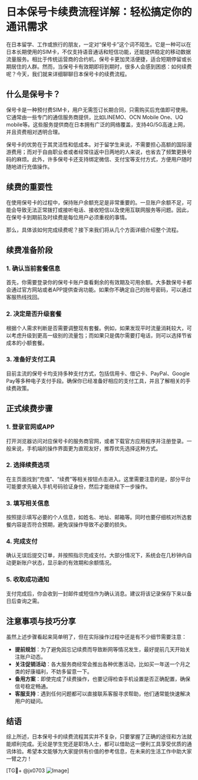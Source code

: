 # 日本保号卡续费流程详解：轻松搞定你的通讯需求

在日本留学、工作或旅行的朋友，一定对“保号卡”这个词不陌生。它是一种可以在日本长期使用的SIM卡，不仅支持语音通话和短信功能，还能提供稳定的移动数据流量服务。相比于传统运营商的合约机，保号卡更加灵活便捷，适合短期停留或长期居住的人群。然而，当保号卡有效期即将到期时，很多人会感到困惑：如何续费呢？今天，我们就来详细聊聊日本保号卡的续费流程。

## 什么是保号卡？

保号卡是一种预付费SIM卡，用户无需签订长期合同，只需购买后充值即可使用。它通常由一些专门的通信服务商提供，比如LINEMO、OCN Mobile One、UQ mobile等。这些服务提供商在日本拥有广泛的网络覆盖，支持4G/5G高速上网，并且资费相对透明合理。

保号卡的优势在于其灵活性和低成本。对于留学生来说，不需要担心高额的国际漫游费用；而对于自由职业者或者经常往返中日两地的人来说，也省去了频繁更换号码的麻烦。此外，许多保号卡还支持绑定微信、支付宝等支付方式，方便用户随时随地进行充值操作。

## 续费的重要性

在使用保号卡的过程中，保持账户余额充足是非常重要的。一旦账户余额不足，可能会导致无法正常拨打或接听电话、接收短信以及使用互联网服务等问题。因此，在保号卡到期前及时续费是每位用户必须重视的事情。

那么，具体该如何完成续费呢？接下来我们将从几个方面详细介绍整个流程。

## 续费准备阶段

### 1. 确认当前套餐信息

首先，你需要登录你的保号卡账户查看剩余的有效期及可用余额。大多数保号卡都会通过官方网站或者APP提供查询功能。如果你不确定自己的账号密码，可以通过客服热线找回。

### 2. 决定是否升级套餐

根据个人需求判断是否需要调整现有套餐。例如，如果发现平时流量消耗较大，可以考虑升级到更高一级别的流量包；而如果只是偶尔需要打电话，则可以选择节省成本的小额套餐。

### 3. 准备好支付工具

目前主流的保号卡均支持多种支付方式，包括信用卡、借记卡、PayPal、Google Pay等多种电子支付手段。确保你已经准备好相应的支付工具，并且了解相关的手续费政策。

## 正式续费步骤

### 1. 登录官网或APP

打开浏览器访问对应保号卡的服务商官网，或者下载官方应用程序并注册登录。一般来说，手机端的操作界面更为直观友好，推荐优先选择这种方式。

### 2. 选择续费选项

在主页面找到“充值”、“续费”等相关按钮点击进入。这里需要注意的是，部分平台可能要求先输入手机号码验证身份，然后才能继续下一步操作。

### 3. 填写相关信息

按照提示填写必要的个人信息，如姓名、地址、邮箱等。同时也要仔细核对所选套餐内容是否符合预期，避免误操作导致不必要的损失。

### 4. 完成支付

确认无误后提交订单，并按照指示完成支付。大部分情况下，系统会在几秒钟内自动更新账户状态，显示新的有效期和余额情况。

### 5. 收取成功通知

支付完成后，你会收到一封邮件或短信作为确认消息。建议将该记录保存下来以备日后查询之需。

## 注意事项与技巧分享

虽然上述步骤看起来简单明了，但在实际操作过程中还是有不少细节需要注意：

- **提前规划**：为了避免因忘记续费而导致断网等情况发生，最好提前几天开始关注账户动态。
- **关注促销活动**：各大服务商经常会推出各种优惠活动，比如买一年送一个月之类的好康福利，不妨多留意一下。
- **备用方案**：即使完成了续费操作，也要记得检查手机设置是否正确配置，确保信号稳定畅通。
- **客服支持**：遇到任何问题都可以直接联系客服寻求帮助，他们通常能快速解决用户的疑问。

## 结语

综上所述，日本保号卡的续费流程其实并不复杂，只要掌握了正确的途径和方法就能顺利完成。无论是学生党还是职场人士，都可以借助这一便利工具享受优质的通讯体验。希望本文能够为大家提供有价值的参考信息，在未来的生活工作中助大家一臂之力！

[TG💪+ @jx0703 ![Image](https://github.com/user-attachments/assets/dbca1d08-cadb-493c-b0ec-ad6f7a83f270)]